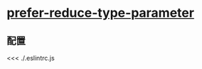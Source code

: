 # [prefer-reduce-type-parameter](https://typescript-eslint.io/rules/prefer-reduce-type-parameter)

## 配置

<<< ./.eslintrc.js
